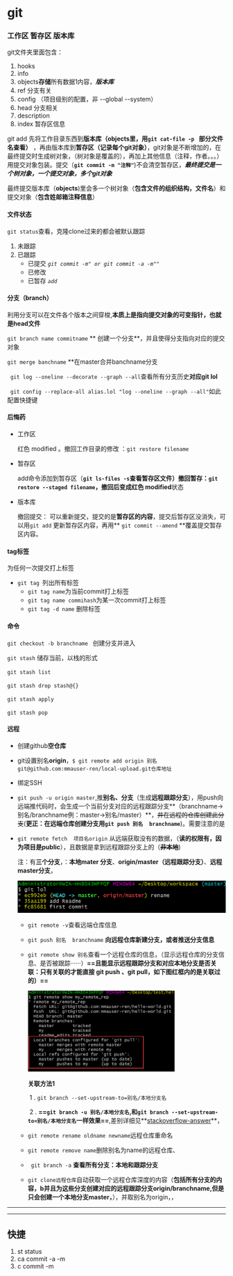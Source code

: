 # git

### 工作区 暂存区  版本库  
git文件夹里面包含：

1. hooks
2. info
3. objects**存储**所有数据1内容，***版本库***
4. ref 分支有关
5. config （项目级别的配置，非 --global --system）
6. head  分支相关
7. description
8. index 暂存区信息

git add 先将工作目录东西到**版本库（objects里，用`git cat-file -p ` 部分文件名查看）** ，再由版本库到**暂存区（记录每个git对象）**，git对象是不断增加的，在最终提交时生成树对象，（树对象是覆盖的），再加上其他信息（注释，作者。。。）用提交对象包装。提交（**`git commit -m "注释"`**)不会清空暂存区，***最终提交是一个树对象，一个提交对象，多个git对象***

最终提交版本库（**objects**)里会多一个树对象（**包含文件的组织结构，文件名**）和提交对象（**包含姓邮箱注释信息**）

#### 文件状态

`git status`查看，克隆clone过来的都会被默认跟踪

1. 未跟踪  
2. 已跟踪
   - 已提交 *`git commit -m" or git commit -a -m""`*
   - 已修改 
   - 已暂存 *`add`*

#### 分支（branch） 

利用分支可以在文件各个版本之间穿梭,**本质上是指向提交对象的可变指针，也就是head文件**

`git branch name commitname` ** 创建一个分支**，并且使得分支指向对应的提交对象

`git merge banchname` **在master合并banchname分支

` git log --oneline --decorate --graph --all`查看所有分支历史**对应git lol**

` git config --replace-all alias.lol "log --oneline --graph --all"`如此配置快捷键

#### 后悔药

- 工作区

    红色 modified  。撤回工作目录的修改 ：`git restore filename`

- 暂存区

    add命令添加到暂存区（**`git ls-files -s`**查看暂存区文件）撤回暂存：`git restore --staged filename`，撤回后变成**红色 modified**状态

- 版本库

    撤回提交： 可以重新提交，提交的是**暂存区的内容**，提交后暂存区没消失，可以用`git add` 更新暂存区内容，再用** `git commit --amend` **覆盖提交暂存区内容。
           

#### tag标签

  为任何一次提交打上标签

  - `git tag `列出所有标签
    - `git tag name`为当前commit打上标签
    - `git tag name commihash`为某一次commit打上标签
    - `git tag -d name` 删除标签

  

#### 命令

`git checkout -b branchname ` 创建分支并进入

 `git stash` 储存当前，以栈的形式

 `git stash list`

 `git stash drop stash@{}`

 `git stash apply`

 `git stash pop`

#### 远程

- 创建github**空仓库**

- git设置别名**origin**，`$ git remote add origin 别名 git@github.com:mmauser-ren/local-upload.git仓库地址`

- 绑定SSH

- `git push -u origin master`,推**别名、分支**（生成**远程跟踪分支**），用push向远端推代码时，会生成一个当前分支对应的远程跟踪分支**（branchname->别名/branchname例：master->别名/master）**，~~并在远程的仓库创建此分支~~(**更正：在远端仓库创建分支用`git push 别名  branchname`**)。需要注意的是

- `git remote fetch  项目名origin` 从远端获取没有的数据，（**读的权限有，因为项目是public**），且数据是拿到远程跟踪分支上的（~~**非本地**~~)

   注：有**三个分支**，：**本地mater 分支**、**origin/master（远程跟踪分支）**、**远程master分支**，
   
    ![img](git-useage.assets/first.png) 
   
   
   
   - `git remote -v`查看远端仓库信息
   
   - `git push 别名  branchname` **向远程仓库新建分支，或者推送分支信息**
   
   - `git remote show 别名`查看一个远程仓库的信息，（显示远程仓库的分支信息、是否被跟踪······）**==且能显示远程跟踪分支和对应本地分支是否关联：只有关联的才能直接 git push 、git pull，如下图红框内的是关联过的）==**
   
     <img src="git-useage.assets/second.png" alt="img" style="zoom:50%;" />
   
     **关联方法1**
   
     ​     1 . `git branch --set-upstream-to=别名/本地分支名`
   
     ​     2 . **==`git branch -u 别名/本地分支名`,和`git branch --set-upstream-to=别名/本地分支名`一样效果==**,差别详细见**[stackoverflow-answer]( https://stackoverflow.com/questions/5697750/what-exactly-does-the-u-do-git-push-u-origin-master-vs-git-push-origin-ma )**，
   
   - `git remote rename oldname newname`远程仓库重命名
   
   - `git remote remove name`删除别名为name的远程仓库、
   
   - ` git branch -a` **查看所有分支：本地和跟踪分支**
   
   - `git clone远程仓库`自动获取一个远程仓库深度的内容（**包括所有分支的内容，b并且为这些分支创建对应的远程跟踪分支origin/branchname,但是只会创建一个本地分支master，**），并取别名为origin，，

<hr><hr/>

## 快捷

1. st  status
2. ca commit -a -m
3. c commit -m

